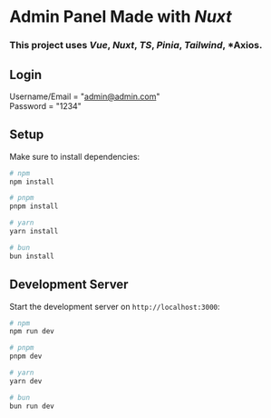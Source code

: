
# Admin Panel Made with ***Nuxt***
### This project uses ***Vue***, ***Nuxt***, ***TS***, ***Pinia***, ***Tailwind***, ***Axios**.

## Login
Username/Email = "admin@admin.com"\
Password = "1234"

## Setup

Make sure to install dependencies:

```bash
# npm
npm install

# pnpm
pnpm install

# yarn
yarn install

# bun
bun install
```

## Development Server

Start the development server on `http://localhost:3000`:

```bash
# npm
npm run dev

# pnpm
pnpm dev

# yarn
yarn dev

# bun
bun run dev
```